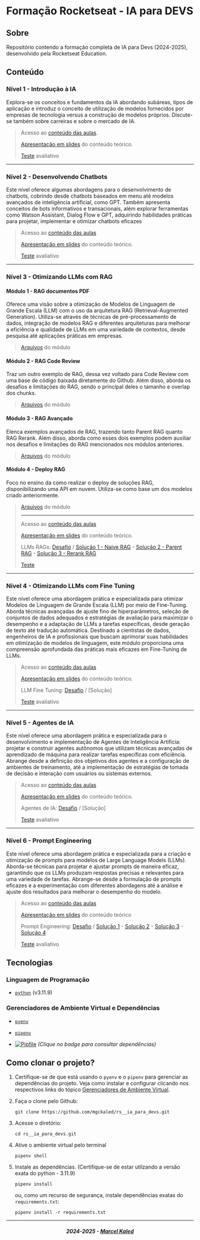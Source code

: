 <!-- markdownlint-disable MD033 -->
<!-- markdownlint-disable MD014 -->

# Formação Rocketseat - IA para DEVS

## Sobre

Repositório contendo a formação completa de IA para Devs (2024-2025), desenvolvido pela Rocketseat Education.

## Conteúdo

### Nível 1 - Introdução à IA

Explora-se os conceitos e fundamentos da IA abordando subáreas, tipos de aplicação e introduz o conceito de utilização de modelos fornecidos por empresas de tecnologia versus a construção de modelos próprios. Discute-se também sobre carreiras e sobre o mercado de IA.

> Acesso ao [conteúdo das aulas](.github/docs/content/n1.md).
>
> [Apresentação em slides](.github/docs/pdf/n1.pdf) do conteúdo teórico.
>
> [Teste](.github/docs/content/n1.md#questionário-avaliativo) avaliativo

---

### Nível 2 - Desenvolvendo Chatbots

Este nível oferece algumas abordagens para o desenvolvimento de chatbots, cobrindo desde chatbots baseados em menu até modelos avançados de inteligência artificial, como GPT. Também apresenta conceitos de bots informativos e transacionais, além explorar ferramentas como Watson Assistant, Dialog Flow e GPT, adquirindo habilidades práticas para projetar, implementar e otimizar chatbots eficazes

> Acesso ao [conteúdo das aulas](.github/docs/content/n2.md)
>
> [Apresentação em slides](.github/docs/pdf/n2.pdf) do conteúdo teórico.
>
> [Teste](.github/docs/content/n2#questionário-avaliativo.md) avaliativo

---

### Nível 3 - Otimizando LLMs com RAG

#### Módulo 1 - RAG documentos PDF

Oferece uma visão sobre a otimização de Modelos de Linguagem de Grande Escala (LLM) com o uso da arquitetura RAG (Retrieval-Augmented Generation). Utiliza-se através de técnicas de pré-processamento de dados, integração de modelos RAG e diferentes arquiteturas para melhorar a eficiência e qualidade de LLMs em uma variedade de contextos, desde pesquisa até aplicações práticas em empresas.

> [Arquivos](./n3/m1/) do módulo

#### Módulo 2 - RAG Code Review

Traz um outro exemplo de RAG, dessa vez voltado para Code Review com uma base de código baixada diretamente do Github. Além disso, aborda os desafios e limitações do RAG, sendo o principal deles o tamanho e overlap dos chunks.

> [Arquivos](./n3/m2/) do módulo

#### Módulo 3 - RAG Avançado

Elenca exemplos avançados de RAG, trazendo tanto Parent RAG quanto RAG Rerank. Além disso, aborda como esses dois exemplos podem auxiliar nos desafios e limitações do RAG mencionados nos módulos anteriores.

> [Arquivos](./n3/m3/) do módulo

#### Módulo 4 - Deploy RAG

Foco no ensino da como realizar o deploy de soluções RAG, disponibilizando uma API em nuvem. Utiliza-se como base um dos modelos criado anteriormente.

> [Arquivos](./n3/m4/) do módulo
>
> ---
> Acesso ao [conteúdo das aulas](.github/docs/content/n3.md)
>
> [Apresentação em slides](.github/docs/pdf/n3.pdf) do conteúdo teórico.
>
> LLMs RAGs: [Desafio](.github/docs/content/challenges/cn3.md) / [Solução 1 - Naive RAG](./n3/task/t_naive_rag.ipynb) - [Solução 2 - Parent RAG](./n3/task/t_parent_rag.ipynb) - [Solução 3 - Rerank RAG](./n3/task/t_rerank_rag.ipynb)
>
> [Teste](.github/docs/content/n3.md#questionário-avaliativo)

---

### Nível 4 - Otimizando LLMs com Fine Tuning

Este nível oferece uma abordagem prática e especializada para otimizar Modelos de Linguagem de Grande Escala (LLM) por meio de Fine-Tuning. Aborda técnicas avançadas de ajuste fino de hiperparâmetros, seleção de conjuntos de dados adequados e estratégias de avaliação para maximizar o desempenho e a adaptação de LLMs a tarefas específicas, desde geração de texto até tradução automática. Destinado a cientistas de dados, engenheiros de IA e profissionais que buscam aprimorar suas habilidades em otimização de modelos de linguagem, este módulo proporciona uma compreensão aprofundada das práticas mais eficazes em Fine-Tuning de LLMs.

> Acesso ao [conteúdo das aulas](.github/docs/content/n4.md)
>
> [Apresentação em slides](.github/docs/pdf/n4.pdf) do conteúdo teórico.
>
> LLM Fine Tuning: [Desafio](./.github/docs/content/tasks/cn4.md) / [Solução]
>
> [Teste](.github/docs/content/n4.md#questionário-avaliativo) avaliativo

---

### Nível 5 - Agentes de IA

Este nível oferece uma abordagem prática e especializada para o desenvolvimento e implementação de Agentes de Inteligência Artificia: projetar e construir agentes autônomos que utilizam técnicas avançadas de aprendizado de máquina para realizar tarefas específicas com eficiência. Abrange desde a definição dos objetivos dos agentes e a configuração de ambientes de treinamento, até a implementação de estratégias de tomada de decisão e interação com usuários ou sistemas externos.

> Acesso ao [conteúdo das aulas](.github/docs/content/n5.md)
>
> [Apresentação em slides](.github/docs/pdf/n5.pdf) do conteúdo teórico.
>
> Agentes de IA: [Desafio](./.github/docs/content/tasks/cn5.md) / [Solução]
>
> [Teste](.github/docs/content/n5.md#questionário-avaliativo) avaliativo

---

### Nível 6 - Prompt Engineering

Este nível oferece uma abordagem prática e especializada para a criação e otimização de prompts para modelos de Large Language Models (LLMs). Aborda-se técnicas para projetar e ajustar prompts de maneira eficaz, garantindo que os LLMs produzam respostas precisas e relevantes para uma variedade de tarefas. Abrange-se desde a formulação de prompts eficazes e a experimentação com diferentes abordagens até a análise e ajuste dos resultados para melhorar o desempenho do modelo.

> Acesso ao [conteúdo das aulas](.github/docs/content/n6.md)
>
> [Apresentação em slides](.github/docs/pdf/n6.pdf) do conteúdo teórico
>
> Prompt Engineering: [Desafio](./.github/docs/content/tasks/cn6.md) / [Solução 1](./n6/task/t123.md#desafio-1) - [Solução 2](./n6/task/t123.md#desafio-2) - [Solução 3](./n6/task/t123.md#desafio-3) - [Solução 4](./n6/task/t4.md)
>
> [Teste](.github/docs/content/n6.md#questionário-avaliativo) avaliativo

## Tecnologias

### Linguagem de Programação

- [`python`](https://www.python.org/) (v3.11.9)

### Gerenciadores de Ambiente Virtual e Dependências

- [`pyenv`](https://github.com/pyenv/pyenv)
- [`pipenv`](https://pipenv.pypa.io/en/latest/)
  
- [![Pipfile](https://img.shields.io/badge/Consultar-Pipfile-blue?style=flat-square)](./Pipfile)  *(Clique no badge para consultar dependências)*

## Como clonar o projeto?

1. Certifique-se de que está usando o `pyenv` e o `pipenv` para gerenciar as dependências do projeto. Veja como instalar e configurar clicando nos respectivos links do tópico [Gerenciadores de Ambiente Virtual](#gerenciadores-de-ambiente-virtual-e-dependências).

2. Faça o clone pelo Github:

    ```shell
    git clone https://github.com/mgckaled/rs__ia_para_devs.git
    ```

3. Acesse o diretório:

    ```shell
    cd rs__ia_para_devs.git
    ```

4. Ative o ambiente virtual pelo terminal

    ```shell
    pipenv shell
    ```

5. Instale as dependências. (Certifique-se de estar utilzando a versão exata do python - 3.11.9)

    ```shell
    pipenv install
    ```

    ou, como um recurso de segurança, instale dependências exatas do `requirements.txt`:

    ```shell
    pipenv install -r requirements.txt
    ```

---

<h5 align="center">
  2024-2025 - <a href="https://github.com/mgckaled/">Marcel Kaled</a>
</h5>
